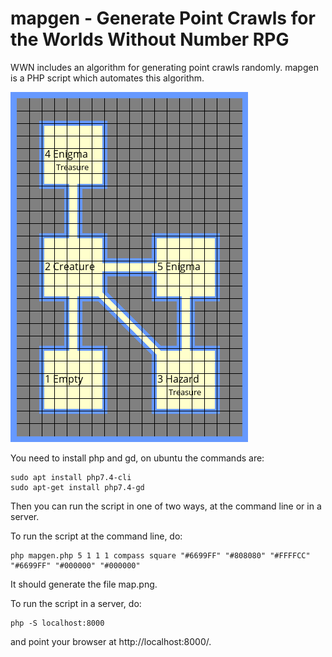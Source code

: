 # mapgen - Generate Point Crawls for the Worlds Without Number RPG

WWN includes an algorithm for generating point crawls randomly.  mapgen is a PHP script which automates this algorithm.

![example map](map.example.png)

You need to install php and gd, on ubuntu the commands are:
```
sudo apt install php7.4-cli
sudo apt-get install php7.4-gd
```
Then you can run the script in one of two ways, at the command line or in a server.

To run the script at the command line, do:
```
php mapgen.php 5 1 1 1 compass square "#6699FF" "#808080" "#FFFFCC" "#6699FF" "#000000" "#000000"
```
It should generate the file map.png.

To run the script in a server, do:
```
php -S localhost:8000
```
and point your browser at http://localhost:8000/.

